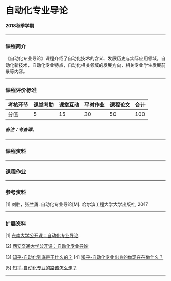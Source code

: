 # 自动化专业导论 

#### 2018秋季学期

---

### 课程简介

《自动化专业导论》课程介绍了自动化技术的含义、发展历史与实际应用领域，自动化新技术，自动化专业特点，自动化相关领域的发展方向，相关专业学生发展前景等内容。

---

### 课程评价标准

|考核环节 | 课堂考勤 | 课堂互动 | 平时作业 | 课程论文 |合计|
|---|---|---|---|---|---|
|分值| 5| 15|30|50|100|



##### 备注：考查课。 

---

### 课程资料

---

### 课程作业

---

### 参考资料

[1] 刘胜，张兰勇. 自动化专业导论[M]. 哈尔滨工程大学大学出版社, 2017

---

### 扩展资料

[1] [东南大学公开课：自动化专业导论](http://open.163.com/special/cuvocw/zidonghuadaolun.html).

[2] [西安交通大学公开课：自动化专业导论](http://open.163.com/special/cuvocw/zidonghuazhuanye.html)

[3] [知乎-自动化到底是干什么的？](https://zhuanlan.zhihu.com/p/24199406)
[4] [知乎-自动化专业出身的你现在在做什么？](https://www.zhihu.com/question/40034082)

[5] [知乎-自动化专业的路该怎么走？](https://www.zhihu.com/question/67928448)


---

